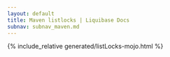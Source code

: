 ```yaml
---
layout: default
title: Maven listlocks | Liquibase Docs
subnav: subnav_maven.md
---
```


{% include_relative generated/listLocks-mojo.html %}
